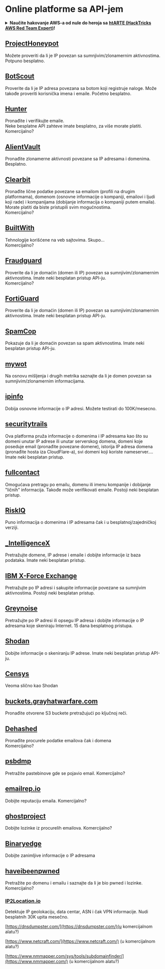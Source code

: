 # Online platforme sa API-jem

<details>

<summary><strong>Naučite hakovanje AWS-a od nule do heroja sa</strong> <a href="https://training.hacktricks.xyz/courses/arte"><strong>htARTE (HackTricks AWS Red Team Expert)</strong></a><strong>!</strong></summary>

Drugi načini podrške HackTricks-u:

* Ako želite da vidite svoju **kompaniju reklamiranu na HackTricks-u** ili da **preuzmete HackTricks u PDF formatu** proverite [**PLANOVE ZA PRIJAVU**](https://github.com/sponsors/carlospolop)!
* Nabavite [**zvanični PEASS & HackTricks swag**](https://peass.creator-spring.com)
* Otkrijte [**The PEASS Family**](https://opensea.io/collection/the-peass-family), našu kolekciju ekskluzivnih [**NFT-ova**](https://opensea.io/collection/the-peass-family)
* **Pridružite se** 💬 [**Discord grupi**](https://discord.gg/hRep4RUj7f) ili [**telegram grupi**](https://t.me/peass) ili nas **pratite** na **Twitteru** 🐦 [**@hacktricks\_live**](https://twitter.com/hacktricks\_live)**.**
* **Podelite svoje hakovanje trikove slanjem PR-ova na** [**HackTricks**](https://github.com/carlospolop/hacktricks) i [**HackTricks Cloud**](https://github.com/carlospolop/hacktricks-cloud) github repozitorijume.

</details>

## [ProjectHoneypot](https://www.projecthoneypot.org/)

Možete proveriti da li je IP povezan sa sumnjivim/zlonamernim aktivnostima. Potpuno besplatno.

## [**BotScout**](http://botscout.com/api.htm)

Proverite da li je IP adresa povezana sa botom koji registruje naloge. Može takođe proveriti korisnička imena i emaile. Početno besplatno.

## [Hunter](https://hunter.io/)

Pronađite i verifikujte emaile.\
Neke besplatne API zahteve imate besplatno, za više morate platiti.\
Komercijalno?

## [AlientVault](https://otx.alienvault.com/api)

Pronađite zlonamerne aktivnosti povezane sa IP adresama i domenima. Besplatno.

## [Clearbit](https://dashboard.clearbit.com/)

Pronađite lične podatke povezane sa emailom (profili na drugim platformama), domenom (osnovne informacije o kompaniji, emailovi i ljudi koji rade) i kompanijama (dobijanje informacija o kompaniji putem emaila).\
Morate platiti da biste pristupili svim mogućnostima.\
Komercijalno?

## [BuiltWith](https://builtwith.com/)

Tehnologije korišćene na veb sajtovima. Skupo...\
Komercijalno?

## [Fraudguard](https://fraudguard.io/)

Proverite da li je domaćin (domen ili IP) povezan sa sumnjivim/zlonamernim aktivnostima. Imate neki besplatan pristup API-ju.\
Komercijalno?

## [FortiGuard](https://fortiguard.com/)

Proverite da li je domaćin (domen ili IP) povezan sa sumnjivim/zlonamernim aktivnostima. Imate neki besplatan pristup API-ju.

## [SpamCop](https://www.spamcop.net/)

Pokazuje da li je domaćin povezan sa spam aktivnostima. Imate neki besplatan pristup API-ju.

## [mywot](https://www.mywot.com/)

Na osnovu mišljenja i drugih metrika saznajte da li je domen povezan sa sumnjivim/zlonamernim informacijama.

## [ipinfo](https://ipinfo.io/)

Dobija osnovne informacije o IP adresi. Možete testirati do 100K/mesecno.

## [securitytrails](https://securitytrails.com/app/account)

Ova platforma pruža informacije o domenima i IP adresama kao što su domeni unutar IP adrese ili unutar serverskog domena, domeni koje poseduje email (pronađite povezane domene), istorija IP adresa domena (pronađite hosta iza CloudFlare-a), svi domeni koji koriste nameserver....\
Imate neki besplatan pristup.

## [fullcontact](https://www.fullcontact.com/)

Omogućava pretragu po emailu, domenu ili imenu kompanije i dobijanje "ličnih" informacija. Takođe može verifikovati emaile. Postoji neki besplatan pristup.

## [RiskIQ](https://www.spiderfoot.net/documentation/)

Puno informacija o domenima i IP adresama čak i u besplatnoj/zajedničkoj verziji.

## [\_IntelligenceX](https://intelx.io/)

Pretražujte domene, IP adrese i emaile i dobijte informacije iz baza podataka. Imate neki besplatan pristup.

## [IBM X-Force Exchange](https://exchange.xforce.ibmcloud.com/)

Pretražujte po IP adresi i sakupite informacije povezane sa sumnjivim aktivnostima. Postoji neki besplatan pristup.

## [Greynoise](https://viz.greynoise.io/)

Pretražujte po IP adresi ili opsegu IP adresa i dobijte informacije o IP adresama koje skeniraju Internet. 15 dana besplatnog pristupa.

## [Shodan](https://www.shodan.io/)

Dobijte informacije o skeniranju IP adrese. Imate neki besplatan pristup API-ju.

## [Censys](https://censys.io/)

Veoma slično kao Shodan

## [buckets.grayhatwarfare.com](https://buckets.grayhatwarfare.com/)

Pronađite otvorene S3 buckete pretražujući po ključnoj reči.

## [Dehashed](https://www.dehashed.com/data)

Pronađite procurele podatke emailova čak i domena\
Komercijalno?

## [psbdmp](https://psbdmp.ws/)

Pretražite pastebinove gde se pojavio email. Komercijalno?

## [emailrep.io](https://emailrep.io/key)

Dobijte reputaciju emaila. Komercijalno?

## [ghostproject](https://ghostproject.fr/)

Dobijte lozinke iz procurelih emailova. Komercijalno?

## [Binaryedge](https://www.binaryedge.io/)

Dobijte zanimljive informacije o IP adresama

## [haveibeenpwned](https://haveibeenpwned.com/)

Pretražite po domenu i emailu i saznajte da li je bio pwned i lozinke. Komercijalno?

### [IP2Location.io](https://www.ip2location.io/)

Detektuje IP geolokaciju, data centar, ASN i čak VPN informacije. Nudi besplatnih 30K upita mesečno.



[https://dnsdumpster.com/](https://dnsdumpster.com/)(u komercijalnom alatu?)

[https://www.netcraft.com/](https://www.netcraft.com/) (u komercijalnom alatu?)

[https://www.nmmapper.com/sys/tools/subdomainfinder/](https://www.nmmapper.com/) (u komercijalnom alatu?)
